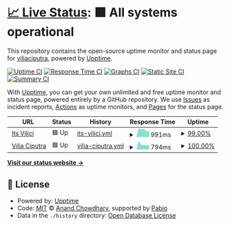 # [📈 Live Status](https://viliaciputra.github.io): <!--live status--> **🟩 All systems operational**

This repository contains the open-source uptime monitor and status page for [viliaciputra](https://viliaciputra.github.io), powered by [Upptime](https://github.com/upptime/upptime).

[![Uptime CI](https://github.com/viliaciputra/uptime/workflows/Uptime%20CI/badge.svg)](https://github.com/viliaciputra/uptime/actions?query=workflow%3A%22Uptime+CI%22)
[![Response Time CI](https://github.com/viliaciputra/uptime/workflows/Response%20Time%20CI/badge.svg)](https://github.com/viliaciputra/uptime/actions?query=workflow%3A%22Response+Time+CI%22)
[![Graphs CI](https://github.com/viliaciputra/uptime/workflows/Graphs%20CI/badge.svg)](https://github.com/viliaciputra/uptime/actions?query=workflow%3A%22Graphs+CI%22)
[![Static Site CI](https://github.com/viliaciputra/uptime/workflows/Static%20Site%20CI/badge.svg)](https://github.com/viliaciputra/uptime/actions?query=workflow%3A%22Static+Site+CI%22)
[![Summary CI](https://github.com/viliaciputra/uptime/workflows/Summary%20CI/badge.svg)](https://github.com/viliaciputra/uptime/actions?query=workflow%3A%22Summary+CI%22)

With [Upptime](https://upptime.js.org), you can get your own unlimited and free uptime monitor and status page, powered entirely by a GitHub repository. We use [Issues](https://github.com/viliaciputra/uptime/issues) as incident reports, [Actions](https://github.com/viliaciputra/uptime/actions) as uptime monitors, and [Pages](https://viliaciputra.github.io) for the status page.

<!--start: status pages-->
<!-- This summary is generated by Upptime (https://github.com/upptime/upptime) -->
<!-- Do not edit this manually, your changes will be overwritten -->
<!-- prettier-ignore -->
| URL | Status | History | Response Time | Uptime |
| --- | ------ | ------- | ------------- | ------ |
| <img alt="" src="https://icons.duckduckgo.com/ip3/www.itsvilici.com.ico" height="13"> [Its Vilici](https://www.itsvilici.com) | 🟩 Up | [its-vilici.yml](https://github.com/viliaciputra/uptime/commits/HEAD/history/its-vilici.yml) | <details><summary><img alt="Response time graph" src="./graphs/its-vilici/response-time-week.png" height="20"> 991ms</summary><br><a href="https://viliaciputra.github.io/history/its-vilici"><img alt="Response time 991" src="https://img.shields.io/endpoint?url=https%3A%2F%2Fraw.githubusercontent.com%2Fviliaciputra%2Fuptime%2FHEAD%2Fapi%2Fits-vilici%2Fresponse-time.json"></a><br><a href="https://viliaciputra.github.io/history/its-vilici"><img alt="24-hour response time 889" src="https://img.shields.io/endpoint?url=https%3A%2F%2Fraw.githubusercontent.com%2Fviliaciputra%2Fuptime%2FHEAD%2Fapi%2Fits-vilici%2Fresponse-time-day.json"></a><br><a href="https://viliaciputra.github.io/history/its-vilici"><img alt="7-day response time 991" src="https://img.shields.io/endpoint?url=https%3A%2F%2Fraw.githubusercontent.com%2Fviliaciputra%2Fuptime%2FHEAD%2Fapi%2Fits-vilici%2Fresponse-time-week.json"></a><br><a href="https://viliaciputra.github.io/history/its-vilici"><img alt="30-day response time 991" src="https://img.shields.io/endpoint?url=https%3A%2F%2Fraw.githubusercontent.com%2Fviliaciputra%2Fuptime%2FHEAD%2Fapi%2Fits-vilici%2Fresponse-time-month.json"></a><br><a href="https://viliaciputra.github.io/history/its-vilici"><img alt="1-year response time 991" src="https://img.shields.io/endpoint?url=https%3A%2F%2Fraw.githubusercontent.com%2Fviliaciputra%2Fuptime%2FHEAD%2Fapi%2Fits-vilici%2Fresponse-time-year.json"></a></details> | <details><summary><a href="https://viliaciputra.github.io/history/its-vilici">99.00%</a></summary><a href="https://viliaciputra.github.io/history/its-vilici"><img alt="All-time uptime 99.00%" src="https://img.shields.io/endpoint?url=https%3A%2F%2Fraw.githubusercontent.com%2Fviliaciputra%2Fuptime%2FHEAD%2Fapi%2Fits-vilici%2Fuptime.json"></a><br><a href="https://viliaciputra.github.io/history/its-vilici"><img alt="24-hour uptime 98.69%" src="https://img.shields.io/endpoint?url=https%3A%2F%2Fraw.githubusercontent.com%2Fviliaciputra%2Fuptime%2FHEAD%2Fapi%2Fits-vilici%2Fuptime-day.json"></a><br><a href="https://viliaciputra.github.io/history/its-vilici"><img alt="7-day uptime 99.00%" src="https://img.shields.io/endpoint?url=https%3A%2F%2Fraw.githubusercontent.com%2Fviliaciputra%2Fuptime%2FHEAD%2Fapi%2Fits-vilici%2Fuptime-week.json"></a><br><a href="https://viliaciputra.github.io/history/its-vilici"><img alt="30-day uptime 99.00%" src="https://img.shields.io/endpoint?url=https%3A%2F%2Fraw.githubusercontent.com%2Fviliaciputra%2Fuptime%2FHEAD%2Fapi%2Fits-vilici%2Fuptime-month.json"></a><br><a href="https://viliaciputra.github.io/history/its-vilici"><img alt="1-year uptime 99.00%" src="https://img.shields.io/endpoint?url=https%3A%2F%2Fraw.githubusercontent.com%2Fviliaciputra%2Fuptime%2FHEAD%2Fapi%2Fits-vilici%2Fuptime-year.json"></a></details>
| <img alt="" src="https://icons.duckduckgo.com/ip3/viliaciputra.com.ico" height="13"> [Vilia Ciputra](https://viliaciputra.com) | 🟩 Up | [vilia-ciputra.yml](https://github.com/viliaciputra/uptime/commits/HEAD/history/vilia-ciputra.yml) | <details><summary><img alt="Response time graph" src="./graphs/vilia-ciputra/response-time-week.png" height="20"> 794ms</summary><br><a href="https://viliaciputra.github.io/history/vilia-ciputra"><img alt="Response time 794" src="https://img.shields.io/endpoint?url=https%3A%2F%2Fraw.githubusercontent.com%2Fviliaciputra%2Fuptime%2FHEAD%2Fapi%2Fvilia-ciputra%2Fresponse-time.json"></a><br><a href="https://viliaciputra.github.io/history/vilia-ciputra"><img alt="24-hour response time 654" src="https://img.shields.io/endpoint?url=https%3A%2F%2Fraw.githubusercontent.com%2Fviliaciputra%2Fuptime%2FHEAD%2Fapi%2Fvilia-ciputra%2Fresponse-time-day.json"></a><br><a href="https://viliaciputra.github.io/history/vilia-ciputra"><img alt="7-day response time 794" src="https://img.shields.io/endpoint?url=https%3A%2F%2Fraw.githubusercontent.com%2Fviliaciputra%2Fuptime%2FHEAD%2Fapi%2Fvilia-ciputra%2Fresponse-time-week.json"></a><br><a href="https://viliaciputra.github.io/history/vilia-ciputra"><img alt="30-day response time 794" src="https://img.shields.io/endpoint?url=https%3A%2F%2Fraw.githubusercontent.com%2Fviliaciputra%2Fuptime%2FHEAD%2Fapi%2Fvilia-ciputra%2Fresponse-time-month.json"></a><br><a href="https://viliaciputra.github.io/history/vilia-ciputra"><img alt="1-year response time 794" src="https://img.shields.io/endpoint?url=https%3A%2F%2Fraw.githubusercontent.com%2Fviliaciputra%2Fuptime%2FHEAD%2Fapi%2Fvilia-ciputra%2Fresponse-time-year.json"></a></details> | <details><summary><a href="https://viliaciputra.github.io/history/vilia-ciputra">100.00%</a></summary><a href="https://viliaciputra.github.io/history/vilia-ciputra"><img alt="All-time uptime 100.00%" src="https://img.shields.io/endpoint?url=https%3A%2F%2Fraw.githubusercontent.com%2Fviliaciputra%2Fuptime%2FHEAD%2Fapi%2Fvilia-ciputra%2Fuptime.json"></a><br><a href="https://viliaciputra.github.io/history/vilia-ciputra"><img alt="24-hour uptime 100.00%" src="https://img.shields.io/endpoint?url=https%3A%2F%2Fraw.githubusercontent.com%2Fviliaciputra%2Fuptime%2FHEAD%2Fapi%2Fvilia-ciputra%2Fuptime-day.json"></a><br><a href="https://viliaciputra.github.io/history/vilia-ciputra"><img alt="7-day uptime 100.00%" src="https://img.shields.io/endpoint?url=https%3A%2F%2Fraw.githubusercontent.com%2Fviliaciputra%2Fuptime%2FHEAD%2Fapi%2Fvilia-ciputra%2Fuptime-week.json"></a><br><a href="https://viliaciputra.github.io/history/vilia-ciputra"><img alt="30-day uptime 100.00%" src="https://img.shields.io/endpoint?url=https%3A%2F%2Fraw.githubusercontent.com%2Fviliaciputra%2Fuptime%2FHEAD%2Fapi%2Fvilia-ciputra%2Fuptime-month.json"></a><br><a href="https://viliaciputra.github.io/history/vilia-ciputra"><img alt="1-year uptime 100.00%" src="https://img.shields.io/endpoint?url=https%3A%2F%2Fraw.githubusercontent.com%2Fviliaciputra%2Fuptime%2FHEAD%2Fapi%2Fvilia-ciputra%2Fuptime-year.json"></a></details>

<!--end: status pages-->

[**Visit our status website →**](https://viliaciputra.github.io)

## 📄 License

- Powered by: [Upptime](https://github.com/upptime/upptime)
- Code: [MIT](./LICENSE) © [Anand Chowdhary](https://anandchowdhary.com), supported by [Pabio](https://pabio.com)
- Data in the `./history` directory: [Open Database License](https://opendatacommons.org/licenses/odbl/1-0/)
